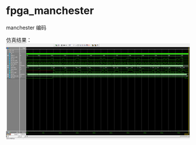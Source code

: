 # fpga_manchester
manchester 编码



仿真结果：
![](https://github.com/fivexxxxx/fpga_manchester/blob/master/doc/manchester.png)